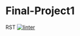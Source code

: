 # Final-Project1
RST
[![linter](https://github.com/Hayden-Langill/Final-Priject1/workflows/linter/badge.svg)](https://github.com/marketplace/actions/super-linter)
